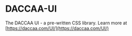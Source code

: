 # DACCAA-UI
The DACCAA UI - a pre-written CSS library.
Learn more at [https://daccaa.com/UI/](https://daccaa.com/UI/)
